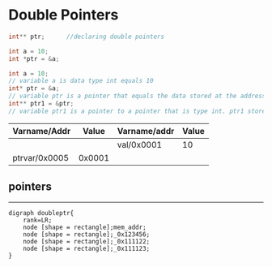 # Double Pointers

```c
int** ptr;      //declaring double pointers
```

```c
int a = 10;
int *ptr = &a;
```

```c
int a = 10;
// variable a is data type int equals 10
int* ptr = &a;
// variable ptr is a pointer that equals the data stored at the address of variable a
int** ptr1 = &ptr;
// variable ptr1 is a pointer to a pointer that is type int. ptr1 stores the address of ptr.
```

|Varname/Addr|Value|Varname/addr|Value|
|---------|---------|---------|---------|
|||val/0x0001|10|
|ptrvar/0x0005|0x0001|||

## pointers

__________

```graphviz
digraph doubleptr{
    rank=LR;
    node [shape = rectangle];mem_addr;
    node [shape = rectangle];_0x123456;
    node [shape = rectangle];_0x111122;
    node [shape = rectangle];_0x111123;
}
